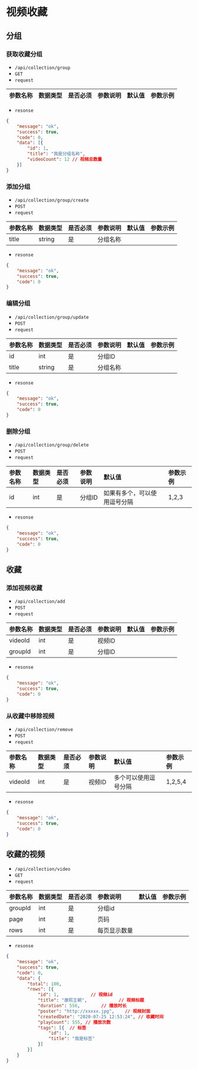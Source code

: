 # 视频收藏
## 分组
### 获取收藏分组
- `/api/collection/group`
- `GET`
- `request`

| 参数名称 | 数据类型 | 是否必须 |参数说明|默认值|参数示例|
| :-----| :---- | :---- | :---- | :---- | :---- |

- `resonse`
```json
{
    "message": "ok",
    "success": true,
    "code": 0,
    "data": [{
        "id": 1,
        "title": "我是分组名称",
        "videoCount": 12 // 视频总数量
    }]
}
```

### 添加分组
- `/api/collection/group/create`
- `POST`
- `request`

| 参数名称 | 数据类型 | 是否必须 |参数说明|默认值|参数示例|
| :-----| :---- | :---- | :---- | :---- | :---- |
|title|string|是|分组名称|||

- `resonse`
```json
{
    "message": "ok",
    "success": true,
    "code": 0
}
```
### 编辑分组
- `/api/collection/group/update`
- `POST`
- `request`

| 参数名称 | 数据类型 | 是否必须 |参数说明|默认值|参数示例|
| :-----| :---- | :---- | :---- | :---- | :---- |
|id|int|是|分组ID|||
|title|string|是|分组名称|||

- `resonse`
```json
{
    "message": "ok",
    "success": true,
    "code": 0
}
```
### 删除分组
- `/api/collection/group/delete`
- `POST`
- `request`

| 参数名称 | 数据类型 | 是否必须 |参数说明|默认值|参数示例|
| :-----| :---- | :---- | :---- | :---- | :---- |
|id|int|是|分组ID|如果有多个，可以使用逗号分隔|1,2,3|

- `resonse`
```json
{
    "message": "ok",
    "success": true,
    "code": 0
}
```
## 收藏
### 添加视频收藏
- `/api/collection/add`
- `POST`
- `request`

| 参数名称 | 数据类型 | 是否必须 |参数说明|默认值|参数示例|
| :-----| :---- | :---- | :---- | :---- | :---- |
|videoId|int|是|视频ID|||
|groupId|int|是|分组ID|||

- `resonse`
```json
{
    "message": "ok",
    "success": true,
    "code": 0
}
```
### 从收藏中移除视频
- `/api/collection/remove`
- `POST`
- `request`

| 参数名称 | 数据类型 | 是否必须 |参数说明|默认值|参数示例|
| :-----| :---- | :---- | :---- | :---- | :---- |
|videoId|int|是|视频ID|多个可以使用逗号分隔|1,2,5,4|

- `resonse`
```json
{
    "message": "ok",
    "success": true,
    "code": 0
}
```
## 收藏的视频
- `/api/collection/video`
- `GET`
- `request`

| 参数名称 | 数据类型 | 是否必须 |参数说明|默认值|参数示例|
| :-----| :---- | :---- | :---- | :---- | :---- |
| groupId | int | 是 | 分组id|||
| page | int | 是 | 页码|||
| rows | int | 是 | 每页显示数量|||

- `resonse`
```json
{
    "message": "ok",
    "success": true,
    "code": 0,
    "data": {
        "total": 100,
        "rows": [{
            "id": 1,            // 视频id
            "title": "康熙王朝",            // 视频标题
            "duration": 556,        // 播放时长
            "poster": "http://xxxxx.jpg",    // 视频封面
            "createdDate": "2020-07-25 12:53:24", // 收藏时间
            "playCount": 555, // 播放次数
            "tags": [{  // 标签
                "id": 1,
                "title": "我是标签"
            }]
        }]
    }
}
```